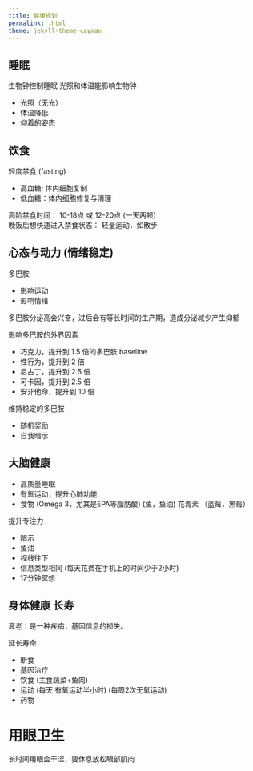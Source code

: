 ```yaml
---
title: 健康规划
permalink: .html
theme: jekyll-theme-cayman
---
```


## 睡眠

生物钟控制睡眠
光照和体温能影响生物钟

- 光照（无光）
- 体温降低
- 仰着的姿态

## 饮食

轻度禁食 (fasting)

- 高血糖: 体内细胞复制
- 低血糖：体内细胞修复与清理

高阶禁食时间： 10-18点 或 12-20点 (一天两顿)  
晚饭后想快速进入禁食状态： 轻量运动，如散步

## 心态与动力 (情绪稳定)

多巴胺
- 影响运动
- 影响情绪

多巴胺分泌高会兴奋，过后会有等长时间的生产期，造成分泌减少产生抑郁

影响多巴胺的外界因素
- 巧克力，提升到 1.5 倍的多巴胺 baseline
- 性行为，提升到 2 倍
- 尼古丁，提升到 2.5 倍
- 可卡因，提升到 2.5 倍
- 安非他命，提升到 10 倍

维持稳定的多巴胺
- 随机奖励
- 自我暗示

## 大脑健康

- 高质量睡眠
- 有氧运动，提升心肺功能 
- 食物 (Omega 3，尤其是EPA等脂肪酸) (鱼，鱼油) 花青素 （蓝莓，黑莓）

提升专注力
- 暗示
- 鱼油
- 视线往下
- 信息类型相同 (每天花费在手机上的时间少于2小时)
- 17分钟冥想

## 身体健康 长寿

衰老：是一种疾病，基因信息的损失。

延长寿命
- 断食
- 基因治疗
- 饮食 (主食蔬菜+鱼肉)
- 运动 (每天 有氧运动半小时) (每周2次无氧运动)
- 药物

# 用眼卫生

长时间用眼会干涩，要休息放松眼部肌肉
